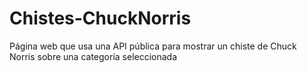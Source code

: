 # Chistes-ChuckNorris
 Página web que usa una API pública para mostrar un chiste de Chuck Norris sobre una categoría seleccionada
